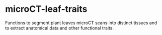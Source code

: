 # microCT-leaf-traits
Functions to segment plant leaves microCT scans into distinct tissues and to extract anatomical data and other functional traits.
